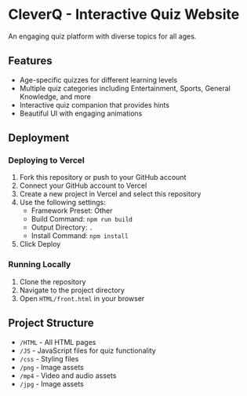 # CleverQ - Interactive Quiz Website

An engaging quiz platform with diverse topics for all ages.

## Features

- Age-specific quizzes for different learning levels
- Multiple quiz categories including Entertainment, Sports, General Knowledge, and more
- Interactive quiz companion that provides hints
- Beautiful UI with engaging animations

## Deployment

### Deploying to Vercel

1. Fork this repository or push to your GitHub account
2. Connect your GitHub account to Vercel
3. Create a new project in Vercel and select this repository
4. Use the following settings:
   - Framework Preset: Other
   - Build Command: `npm run build`
   - Output Directory: `.`
   - Install Command: `npm install`
5. Click Deploy

### Running Locally

1. Clone the repository
2. Navigate to the project directory
3. Open `HTML/front.html` in your browser

## Project Structure

- `/HTML` - All HTML pages
- `/JS` - JavaScript files for quiz functionality
- `/css` - Styling files
- `/png` - Image assets
- `/mp4` - Video and audio assets
- `/jpg` - Image assets